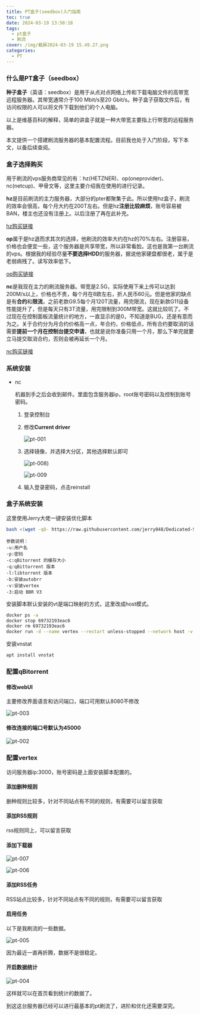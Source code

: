```yaml
---
title: PT盒子(seedbox)入门指南
toc: true
date: 2024-03-19 13:50:18
tags:
  - pt盒子
  - 刷流
cover: /img/截屏2024-03-19 15.49.27.png
categories:
  - PT
---
```


### 什么是PT盒子（seedbox）

**种子盒子**（英语：seedbox）是用于从点对点网络上传和下载电脑文件的高带宽远程服务器。其带宽通常介于100 Mbit/s至20 Gbit/s。种子盒子获取文件后，有访问权限的人可以将文件下载到他们的个人电脑。

以上是维基百科的解释，简单的讲盒子就是一种大带宽主要指上行带宽的远程服务器。

本文提供一个搭建刷流服务器的基本配置流程。目前我也处于入门阶段，写下本文，以备后续查阅。

### 盒子选择购买

用于刷流的vps服务商常见的有：hz(HETZNER)、op(oneprovider)、nc(netcup)、甲骨文等，这里主要介绍我在使用的进行记录。

**hz**是目前刷流的主力服务器，大部分的pter都聚集于此。所以使用hz盒子，刷流的效率会很高，每个月大约在200T左右。但是hz**注册比较麻烦**，账号容易被BAN，楼主也还没有注册上。以后注册了再在此补充。

[hz购买链接](https://www.hetzner.com/sb/?country=ot)

**op**属于是hz退而求其次的选择，他刷流的效率大约在hz的70%左右。注册容易，价格也会便宜一些，这个服务器是共享带宽，所以非常看脸。这也是我第一台刷流的vps。根据我的经验尽量**不要选择HDD**的服务器，据说他家硬盘都很老，属于是老弱病残了。读写效率低下。

[op购买链接](https://oneprovider.com/dedicated-servers/paris-france)

**nc**是我现在主力的刷流服务器。带宽是2.5G，实际使用下来上传可以达到200M/s以上，价格也不贵，每个月在8欧左右，折人民币60元。但是他家的缺点是有**合约**和**限流**，之前老款G9.5每个月120T流量，用完限流，现在新款G11设备性能提升了，但是每天只有3T流量，用完限制到300M带宽。这就比较坑了。不过现在在控制面板流量统计的地方，一直显示的是0，不知道是BUG，还是有意而为之。关于合约分为月合约价格高一点，年合约，价格低点，所有合约要取消的话需要**提前一个月在控制台提交申请**，也就是说你准备只用一个月，那么下单完就要立马提交取消合约，否则会被再延长一个月。

[nc购买链接](https://www.netcup.eu/vserver/)

### 系统安装

- nc

  机器到手之后会收到邮件。里面包含服务器ip，root账号密码以及控制到账号密码。

  1. 登录控制台

  2. 修改**Current driver** 

     ![pt-001](/img/PT盒子-seedbox-入门指南-001.png)

  3. 选择镜像，并选择大分区，其他选择默认即可

     ![pt-008](/img/PT盒子-seedbox-入门指南-008.png))

     ![pt-009](/img/PT盒子-seedbox-入门指南-009.png)

  4. 输入登录密码，点击reinstall

### 盒子系统安装

这里使用Jerry大佬一键安装优化脚本

```bash
bash <(wget -qO- https://raw.githubusercontent.com/jerry048/Dedicated-Seedbox/main/Install.sh) -u user -p passwd -c 512 -q 4.3.9 -l v1.2.19 -b -v -3
```

```
参数说明：
-u:用户名
-p:密码
-c:qBitorrent 的缓存大小
-q:qBittorrent 版本
-l:libtorrent 版本
-b:安装autobrr
-v:安装vertex
-3:启动 BBR V3
```

安装脚本默认安装的vt是端口映射的方式，这里改成host模式。

```bash
docker ps -a
docker stop 69732193eac6
docker rm 69732193eac6
docker run -d --name vertex --restart unless-stopped --network host -v /root/vertex:/vertex -e TZ=Asia/Shanghai lswl/vertex:dev
```

安装vnstat

```bash
apt install vnstat
```

### 配置qBitorrent

#### 修改webUI

主要修改界面语言和访问端口，端口可用默认8080不修改

![pt-003](/img/PT盒子-seedbox-入门指南-003.png)

#### 修改连接的端口号默认为45000

![pt-002](/img/PT盒子-seedbox-入门指南-002.png)

### 配置vertex

访问服务器ip:3000，账号密码是上面安装脚本配置的。

#### 添加删种规则

删种规则比较多，针对不同站点有不同的规则，有需要可以留言获取

#### 添加RSS规则

rss规则同上，可以留言获取

#### 添加下载器

![pt-007](/img/PT盒子-seedbox-入门指南-007.png)

![pt-006](/img/PT盒子-seedbox-入门指南-006.png)

#### 添加RSS任务

RSS站点比较多，针对不同站点有不同的规则，有需要可以留言获取

#### 启用任务

以下是我刷流的一些数据。

![pt-005](/img/PT盒子-seedbox-入门指南-005.png)

因为最近一直再折腾，数据不是很稳定。

#### 开启数据统计

![pt-004](/img/PT盒子-seedbox-入门指南-004.png)

这样就可以在首页看到统计的数据了。

到这这台服务器已经可以进行最基本的pt刷流了，进阶和优化还需要深究。
